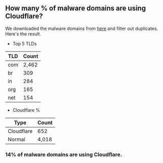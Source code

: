 ## How many % of malware domains are using Cloudflare?


We downloaded the malware domains from [here](https://urlhaus.abuse.ch) and filter out duplicates.
Here's the result.


[//]: # (start replacement)


- Top 5 TLDs

| TLD | Count |
| --- | --- |
| com | 2,462 |
| br | 309 |
| in | 284 |
| org | 165 |
| net | 154 |


- Cloudflare %

| Type | Count |
| --- | --- |
| Cloudflare | 652 |
| Normal | 4,018 |


### 14% of malware domains are using Cloudflare.